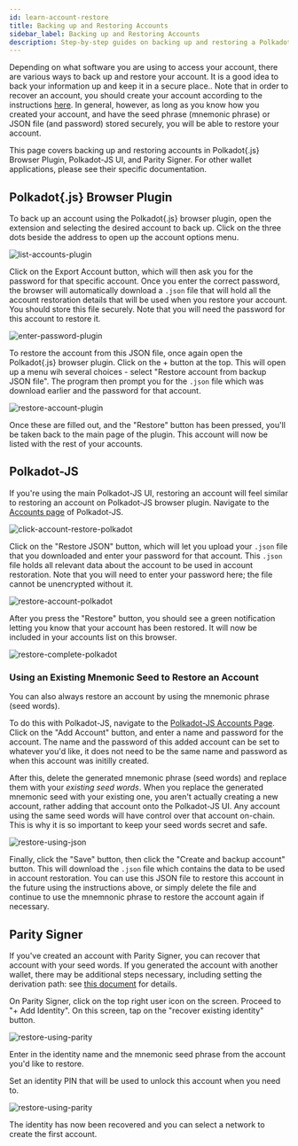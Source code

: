 ```yaml
---
id: learn-account-restore
title: Backing up and Restoring Accounts
sidebar_label: Backing up and Restoring Accounts
description: Step-by-step guides on backing up and restoring a Polkadot account.
---
```


Depending on what software you are using to access your account, there are various ways to back up and restore your account. It is a good idea to back your information up and keep it in a secure place.. Note that in order to recover an account, you should create your account according to the instructions [here](learn-account-generation). In general, however, as long as you know how you created your account, and have the seed phrase (mnemonic phrase) or JSON file (and password) stored securely, you will be able to restore your account.

This page covers backing up and restoring accounts in Polkadot{.js} Browser Plugin, Polkadot-JS UI, and Parity Signer. For other wallet applications, please see their specific documentation.

## Polkadot{.js} Browser Plugin

To back up an account using the Polkadot{.js} browser plugin, open the extension and selecting the desired account to back up. Click on the three dots beside the address to open up the account options menu.

![list-accounts-plugin](assets/accounts/polkadot.js_list_accounts.png)

Click on the Export Account button, which will then ask you for the password for that specific account. Once you enter the correct password, the browser will automatically download a `.json` file that will hold all the account restoration details that will be used when you restore your account. You should store this file securely. Note that you will need the password for this account to restore it.

![enter-password-plugin](assets/accounts/polkadot.js_enter_password.png)

To restore the account from this JSON file, once again open the Polkadot{.js} browser plugin. Click on the + button at the top. This will open up a menu wih several choices - select "Restore account from backup JSON file". The program then prompt you for the `.json` file which was download earlier and the password for that account.

![restore-account-plugin](assets/accounts/polkadot.js_restore_account.png)

Once these are filled out, and the "Restore" button has been pressed, you'll be taken back to the main page of the plugin. This account will now be listed with the rest of your accounts.

## Polkadot-JS

If you're using the main Polkadot-JS UI, restoring an account will feel similar to restoring an account on Polkadot-JS browser plugin. Navigate to the [Accounts page](https://polkadot.js.org/apps/#/accounts) of Polkadot-JS.

![click-account-restore-polkadot](assets/accounts/polkadot_click_restore.png)

Click on the "Restore JSON" button, which will let you upload your `.json` file that you downloaded and enter your password for that account. This `.json` file holds all relevant data about the account to be used in account restoration. Note that you will need to enter your password here; the file cannot be unencrypted without it.

![restore-account-polkadot](assets/accounts/polkadot_restore_account.png)

After you press the "Restore" button, you should see a green notification letting you know that your account has been restored. It will now be included in your accounts list on this browser.

![restore-complete-polkadot](assets/accounts/polkadot_restore_complete.png)

### Using an Existing Mnemonic Seed to Restore an Account

You can also always restore an account by using the mnemonic phrase (seed words).

To do this with Polkadot-JS, navigate to the [Polkadot-JS Accounts Page](https://polkadot.js.org/apps/#/accounts). Click on the "Add Account" button, and enter a name and password for the account. The name and the password of this added account can be set to whatever you'd like, it does not need to be the same name and password as when this account was initilly created.

After this, delete the generated mnemonic phrase (seed words) and replace them with your _existing seed words_. When you replace the generated mnemonic seed with your existing one, you aren't actually creating a new account, rather adding that account onto the Polkadot-JS UI. Any account using the same seed words will have control over that account on-chain. This is why it is so important to keep your seed words secret and safe.

![restore-using-json](assets/accounts/polkadot-js-existing-json.png)

Finally, click the "Save" button, then click the "Create and backup account" button. This will download the `.json` file which contains the data to be used in account restoration. You can use this JSON file to restore this account in the future using the instructions above, or simply delete the file and continue to use the mnemnonic phrase to restore the account again if necessary.

## Parity Signer

If you've created an account with Parity Signer, you can recover that account with your seed words. If you generated the account with another wallet, there may be additional steps necessary, including setting the derivation path: see [this document](https://github.com/paritytech/parity-signer/blob/master/docs/tutorials/Recover-Account-Polkadotjs.md) for details.

On Parity Signer, click on the top right user icon on the screen. Proceed to "+ Add Identity". On this screen, tap on the "recover existing identity" button.

![restore-using-parity](assets/parity_Signer_restore1.PNG)

Enter in the identity name and the mnemonic seed phrase from the account you'd like to restore.

Set an identity PIN that will be used to unlock this account when you need to.

![restore-using-parity](assets/parity_Signer_restore2.PNG)

The identity has now been recovered and you can select a network to create the first account.
